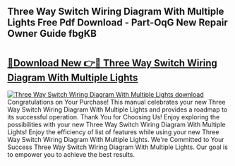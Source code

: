 ## Three Way Switch Wiring Diagram With Multiple Lights Free Pdf Download - Part-OqG New Repair Owner Guide fbgKB

# <h2><a href="http://dfpwuks.blite.top/?on=Three+Way+Switch+Wiring+Diagram+With+Multiple+Lights">🔗Download New 👉🔴 Three Way Switch Wiring Diagram With Multiple Lights</a></h2>

[![Three Way Switch Wiring Diagram With Multiple Lights download](https://i.imgur.com/lujVjoI.png)](http://dfpwuks.blite.top/?on=Three+Way+Switch+Wiring+Diagram+With+Multiple+Lights)
Congratulations on Your Purchase! This manual celebrates your new Three Way Switch Wiring Diagram With Multiple Lights and provides a roadmap to its successful operation. Thank You for Choosing Us! Enjoy exploring the possibilities with your new Three Way Switch Wiring Diagram With Multiple Lights! Enjoy the efficiency of list of features while using your new Three Way Switch Wiring Diagram With Multiple Lights. We're Committed to Your Success Three Way Switch Wiring Diagram With Multiple Lights. Our goal is to empower you to achieve the best results.
